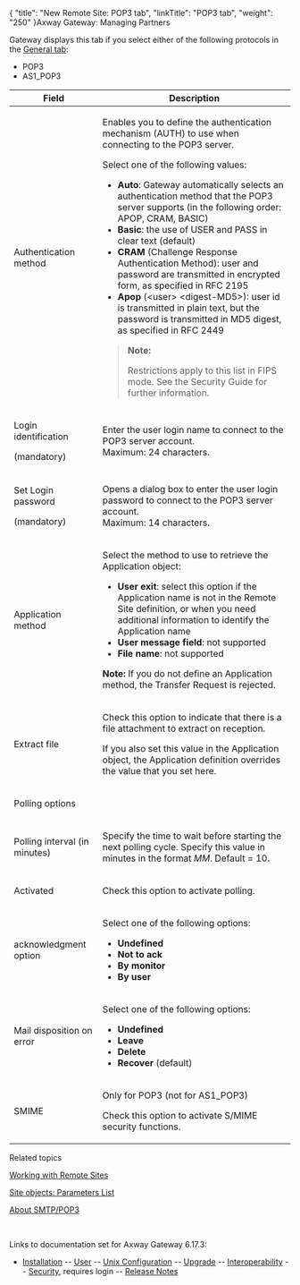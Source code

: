 {
    "title": "New Remote Site: POP3 tab",
    "linkTitle": "POP3 tab",
    "weight": "250"
}<span class="mc-variable axway_variables.Component_Long_Name variable">Axway Gateway</span>: Managing Partners

Gateway displays this tab if you select either of the following protocols in the [General tab](../remote_site_general_tab):

-   POP3
-   AS1\_POP3

<table>
         
         
         
   
   <thead>
      <tr>
<th class="HeadE-Column1-Header1">Field         </th>
<th class="HeadD-Column1-Header1">Description         </th>
      </tr>
   </thead>
   <tbody>
      <tr>
         <td><p>Authentication method</p>         </td>
         <td><p>Enables you to define the authentication mechanism (AUTH) to use when connecting to the POP3 server.</p>
<p>Select one of the following values:</p>
<ul>
<li><span style="font-weight: bold;">Auto</span>: Gateway automatically selects an authentication method that the POP3 server supports (in the following order: APOP, CRAM, BASIC)</li>
<li><span style="font-weight: bold;">Basic</span>: the use of USER and PASS in clear text (default)</li>
<li><span style="font-weight: bold;">CRAM</span> (Challenge Response Authentication Method): user and password are transmitted in encrypted form, as specified in RFC 2195</li>
<li><span style="font-weight: bold;">Apop</span> (&lt;user&gt; &lt;digest-MD5&gt;): user id is transmitted in plain text, but the password is transmitted in MD5 digest, as specified in RFC 2449</li>
</ul>
<blockquote>
<p><strong>Note:</strong></p>
<p>Restrictions apply to this list in FIPS mode.
See the Security Guide for further information.</p>
</blockquote>         </td>
      </tr>
      <tr>
         <td><p>Login identification</p>
<p>(mandatory)</p>         </td>
         <td><p>Enter the user login name to connect to the POP3 server account.<br />
Maximum: 24 characters.</p>         </td>
      </tr>
      <tr>
         <td><p>Set Login password</p>
<p>(mandatory)</p>         </td>
         <td><p>Opens a dialog box to enter the user login password to connect to the POP3 server account.<br />
Maximum: 14 characters.</p>         </td>
      </tr>
      <tr>
         <td><p>Application method</p>         </td>
         <td><p>Select the method to use to retrieve the Application object:</p>
<ul>
<li><span style="font-weight: bold;">User exit</span>: select this option if the Application name is not in the Remote Site definition, or when you need additional information to identify the Application name</li>
<li><span style="font-weight: bold;">User message field</span>: not supported</li>
<li><span style="font-weight: bold;">File name</span>: not supported</li>
</ul>
<p><span style="font-weight: bold;">Note:</span> If you do not define an Application method, the Transfer Request is rejected.</p>         </td>
      </tr>
      <tr>
         <td><p>Extract file</p>         </td>
         <td><p>Check this option to indicate that there is a file attachment to extract on reception.</p>
<p>If you also set this value in the Application object, the Application definition overrides the value that you set here.</p>         </td>
      </tr>
      <tr>
         <td><p>Polling options</p>         </td>
      </tr>
      <tr>
         <td><p>Polling interval (in minutes)</p>         </td>
         <td><p>Specify the time to wait before starting the next polling cycle. Specify this value in minutes in the format <span style="font-style: italic;">MM</span>. Default = 10.</p>         </td>
      </tr>
      <tr>
         <td><p>Activated</p>         </td>
         <td><p>Check this option to activate polling.</p>         </td>
      </tr>
      <tr>
         <td><p>acknowledgment option</p>         </td>
         <td><p>Select one of the following options:</p>
<ul>
<li><span style="font-weight: bold;">Undefined</span></li>
<li><span style="font-weight: bold;">Not to ack</span></li>
<li><span style="font-weight: bold;">By monitor</span></li>
<li><span style="font-weight: bold;">By user</span></li>
</ul>         </td>
      </tr>
      <tr>
         <td><p>Mail disposition on error</p>         </td>
         <td><p>Select one of the following options:</p>
<ul>
<li><span style="font-weight: bold;">Undefined</span></li>
<li><span style="font-weight: bold;">Leave</span></li>
<li><span style="font-weight: bold;">Delete</span></li>
<li><span style="font-weight: bold;">Recover</span> (default)</li>
</ul>         </td>
      </tr>
      <tr>
         <td><p>SMIME</p>         </td>
         <td><p>Only for POP3 (not for AS1_POP3)</p>
<p>Check this option to activate S/MIME security functions.</p>         </td>
      </tr>
   </tbody>
</table>

Related topics

[Working with Remote Sites](../)

[Site objects: Parameters List](../../managing_local_sites_cli/sites_parameter_list)

[About SMTP/POP3](../../../../protocols_about/smtp_pop3_about)

 

Links to documentation set for Axway Gateway <span class="mc-variable axway_variables.Release_Number variable">6.17.3</span>:

-   [Installation](#) -- [User](#) -- [Unix Configuration](#) -- [Upgrade](#) -- [Interoperability](#) -- [Security](#), requires login -- [Release Notes](#)
